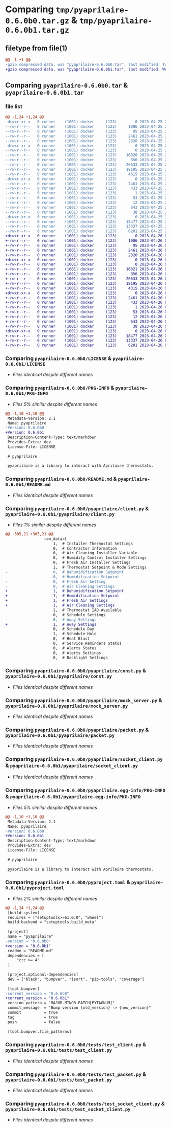 # Comparing `tmp/pyaprilaire-0.6.0b0.tar.gz` & `tmp/pyaprilaire-0.6.0b1.tar.gz`

## filetype from file(1)

```diff
@@ -1 +1 @@
-gzip compressed data, was "pyaprilaire-0.6.0b0.tar", last modified: Tue Apr 25 23:57:20 2023, max compression
+gzip compressed data, was "pyaprilaire-0.6.0b1.tar", last modified: Wed Apr 26 00:23:50 2023, max compression
```

## Comparing `pyaprilaire-0.6.0b0.tar` & `pyaprilaire-0.6.0b1.tar`

### file list

```diff
@@ -1,24 +1,24 @@
-drwxr-xr-x   0 runner    (1001) docker     (123)        0 2023-04-25 23:57:20.980825 pyaprilaire-0.6.0b0/
--rw-r--r--   0 runner    (1001) docker     (123)     1086 2023-04-25 23:57:09.000000 pyaprilaire-0.6.0b0/LICENSE
--rw-r--r--   0 runner    (1001) docker     (123)       95 2023-04-25 23:57:09.000000 pyaprilaire-0.6.0b0/MANIFEST.in
--rw-r--r--   0 runner    (1001) docker     (123)     2461 2023-04-25 23:57:20.976825 pyaprilaire-0.6.0b0/PKG-INFO
--rw-r--r--   0 runner    (1001) docker     (123)     2320 2023-04-25 23:57:09.000000 pyaprilaire-0.6.0b0/README.md
-drwxr-xr-x   0 runner    (1001) docker     (123)        0 2023-04-25 23:57:20.976825 pyaprilaire-0.6.0b0/pyaprilaire/
--rw-r--r--   0 runner    (1001) docker     (123)        0 2023-04-25 23:57:09.000000 pyaprilaire-0.6.0b0/pyaprilaire/__init__.py
--rw-r--r--   0 runner    (1001) docker     (123)    16820 2023-04-25 23:57:09.000000 pyaprilaire-0.6.0b0/pyaprilaire/client.py
--rw-r--r--   0 runner    (1001) docker     (123)      856 2023-04-25 23:57:09.000000 pyaprilaire-0.6.0b0/pyaprilaire/const.py
--rw-r--r--   0 runner    (1001) docker     (123)    26633 2023-04-25 23:57:09.000000 pyaprilaire-0.6.0b0/pyaprilaire/mock_server.py
--rw-r--r--   0 runner    (1001) docker     (123)    18195 2023-04-25 23:57:09.000000 pyaprilaire-0.6.0b0/pyaprilaire/packet.py
--rw-r--r--   0 runner    (1001) docker     (123)     4315 2023-04-25 23:57:09.000000 pyaprilaire-0.6.0b0/pyaprilaire/socket_client.py
-drwxr-xr-x   0 runner    (1001) docker     (123)        0 2023-04-25 23:57:20.976825 pyaprilaire-0.6.0b0/pyaprilaire.egg-info/
--rw-r--r--   0 runner    (1001) docker     (123)     2461 2023-04-25 23:57:20.000000 pyaprilaire-0.6.0b0/pyaprilaire.egg-info/PKG-INFO
--rw-r--r--   0 runner    (1001) docker     (123)      433 2023-04-25 23:57:20.000000 pyaprilaire-0.6.0b0/pyaprilaire.egg-info/SOURCES.txt
--rw-r--r--   0 runner    (1001) docker     (123)        1 2023-04-25 23:57:20.000000 pyaprilaire-0.6.0b0/pyaprilaire.egg-info/dependency_links.txt
--rw-r--r--   0 runner    (1001) docker     (123)       53 2023-04-25 23:57:20.000000 pyaprilaire-0.6.0b0/pyaprilaire.egg-info/requires.txt
--rw-r--r--   0 runner    (1001) docker     (123)       12 2023-04-25 23:57:20.000000 pyaprilaire-0.6.0b0/pyaprilaire.egg-info/top_level.txt
--rw-r--r--   0 runner    (1001) docker     (123)      643 2023-04-25 23:57:09.000000 pyaprilaire-0.6.0b0/pyproject.toml
--rw-r--r--   0 runner    (1001) docker     (123)       38 2023-04-25 23:57:20.980825 pyaprilaire-0.6.0b0/setup.cfg
-drwxr-xr-x   0 runner    (1001) docker     (123)        0 2023-04-25 23:57:20.976825 pyaprilaire-0.6.0b0/tests/
--rw-r--r--   0 runner    (1001) docker     (123)    18477 2023-04-25 23:57:09.000000 pyaprilaire-0.6.0b0/tests/test_client.py
--rw-r--r--   0 runner    (1001) docker     (123)    13337 2023-04-25 23:57:09.000000 pyaprilaire-0.6.0b0/tests/test_packet.py
--rw-r--r--   0 runner    (1001) docker     (123)     6201 2023-04-25 23:57:09.000000 pyaprilaire-0.6.0b0/tests/test_socket_client.py
+drwxr-xr-x   0 runner    (1001) docker     (123)        0 2023-04-26 00:23:50.262863 pyaprilaire-0.6.0b1/
+-rw-r--r--   0 runner    (1001) docker     (123)     1086 2023-04-26 00:23:36.000000 pyaprilaire-0.6.0b1/LICENSE
+-rw-r--r--   0 runner    (1001) docker     (123)       95 2023-04-26 00:23:36.000000 pyaprilaire-0.6.0b1/MANIFEST.in
+-rw-r--r--   0 runner    (1001) docker     (123)     2461 2023-04-26 00:23:50.262863 pyaprilaire-0.6.0b1/PKG-INFO
+-rw-r--r--   0 runner    (1001) docker     (123)     2320 2023-04-26 00:23:36.000000 pyaprilaire-0.6.0b1/README.md
+drwxr-xr-x   0 runner    (1001) docker     (123)        0 2023-04-26 00:23:50.258863 pyaprilaire-0.6.0b1/pyaprilaire/
+-rw-r--r--   0 runner    (1001) docker     (123)        0 2023-04-26 00:23:36.000000 pyaprilaire-0.6.0b1/pyaprilaire/__init__.py
+-rw-r--r--   0 runner    (1001) docker     (123)    16821 2023-04-26 00:23:36.000000 pyaprilaire-0.6.0b1/pyaprilaire/client.py
+-rw-r--r--   0 runner    (1001) docker     (123)      856 2023-04-26 00:23:36.000000 pyaprilaire-0.6.0b1/pyaprilaire/const.py
+-rw-r--r--   0 runner    (1001) docker     (123)    26633 2023-04-26 00:23:36.000000 pyaprilaire-0.6.0b1/pyaprilaire/mock_server.py
+-rw-r--r--   0 runner    (1001) docker     (123)    18195 2023-04-26 00:23:36.000000 pyaprilaire-0.6.0b1/pyaprilaire/packet.py
+-rw-r--r--   0 runner    (1001) docker     (123)     4315 2023-04-26 00:23:36.000000 pyaprilaire-0.6.0b1/pyaprilaire/socket_client.py
+drwxr-xr-x   0 runner    (1001) docker     (123)        0 2023-04-26 00:23:50.262863 pyaprilaire-0.6.0b1/pyaprilaire.egg-info/
+-rw-r--r--   0 runner    (1001) docker     (123)     2461 2023-04-26 00:23:50.000000 pyaprilaire-0.6.0b1/pyaprilaire.egg-info/PKG-INFO
+-rw-r--r--   0 runner    (1001) docker     (123)      433 2023-04-26 00:23:50.000000 pyaprilaire-0.6.0b1/pyaprilaire.egg-info/SOURCES.txt
+-rw-r--r--   0 runner    (1001) docker     (123)        1 2023-04-26 00:23:50.000000 pyaprilaire-0.6.0b1/pyaprilaire.egg-info/dependency_links.txt
+-rw-r--r--   0 runner    (1001) docker     (123)       53 2023-04-26 00:23:50.000000 pyaprilaire-0.6.0b1/pyaprilaire.egg-info/requires.txt
+-rw-r--r--   0 runner    (1001) docker     (123)       12 2023-04-26 00:23:50.000000 pyaprilaire-0.6.0b1/pyaprilaire.egg-info/top_level.txt
+-rw-r--r--   0 runner    (1001) docker     (123)      643 2023-04-26 00:23:36.000000 pyaprilaire-0.6.0b1/pyproject.toml
+-rw-r--r--   0 runner    (1001) docker     (123)       38 2023-04-26 00:23:50.262863 pyaprilaire-0.6.0b1/setup.cfg
+drwxr-xr-x   0 runner    (1001) docker     (123)        0 2023-04-26 00:23:50.262863 pyaprilaire-0.6.0b1/tests/
+-rw-r--r--   0 runner    (1001) docker     (123)    18477 2023-04-26 00:23:36.000000 pyaprilaire-0.6.0b1/tests/test_client.py
+-rw-r--r--   0 runner    (1001) docker     (123)    13337 2023-04-26 00:23:36.000000 pyaprilaire-0.6.0b1/tests/test_packet.py
+-rw-r--r--   0 runner    (1001) docker     (123)     6201 2023-04-26 00:23:36.000000 pyaprilaire-0.6.0b1/tests/test_socket_client.py
```

### Comparing `pyaprilaire-0.6.0b0/LICENSE` & `pyaprilaire-0.6.0b1/LICENSE`

 * *Files identical despite different names*

### Comparing `pyaprilaire-0.6.0b0/PKG-INFO` & `pyaprilaire-0.6.0b1/PKG-INFO`

 * *Files 5% similar despite different names*

```diff
@@ -1,10 +1,10 @@
 Metadata-Version: 2.1
 Name: pyaprilaire
-Version: 0.6.0b0
+Version: 0.6.0b1
 Description-Content-Type: text/markdown
 Provides-Extra: dev
 License-File: LICENSE
 
 # pyaprilaire
 
 pyaprilaire is a library to interact with Aprilaire thermostats.
```

### Comparing `pyaprilaire-0.6.0b0/README.md` & `pyaprilaire-0.6.0b1/README.md`

 * *Files identical despite different names*

### Comparing `pyaprilaire-0.6.0b0/pyaprilaire/client.py` & `pyaprilaire-0.6.0b1/pyaprilaire/client.py`

 * *Files 1% similar despite different names*

```diff
@@ -305,21 +305,21 @@
                 raw_data=[
                     1,  # Installer Thermostat Settings
                     0,  # Contractor Information
                     0,  # Air Cleaning Installer Variable
                     0,  # Humidity Control Installer Settings
                     0,  # Fresh Air Installer Settings
                     1,  # Thermostat Setpoint & Mode Settings
-                    0,  # Dehumidification Setpoint
-                    0,  # Humidification Setpoint
-                    0,  # Fresh Air Setting
-                    0,  # Air Cleaning Settings
+                    1,  # Dehumidification Setpoint
+                    1,  # Humidification Setpoint
+                    1,  # Fresh Air Settings
+                    1,  # Air Cleaning Settings
                     1,  # Thermostat IAQ Available
                     0,  # Schedule Settings
-                    0,  # Away Settings
+                    1,  # Away Settings
                     0,  # Schedule Day
                     1,  # Schedule Hold
                     0,  # Heat Blast
                     0,  # Service Reminders Status
                     0,  # Alerts Status
                     0,  # Alerts Settings
                     0,  # Backlight Settings
```

### Comparing `pyaprilaire-0.6.0b0/pyaprilaire/const.py` & `pyaprilaire-0.6.0b1/pyaprilaire/const.py`

 * *Files identical despite different names*

### Comparing `pyaprilaire-0.6.0b0/pyaprilaire/mock_server.py` & `pyaprilaire-0.6.0b1/pyaprilaire/mock_server.py`

 * *Files identical despite different names*

### Comparing `pyaprilaire-0.6.0b0/pyaprilaire/packet.py` & `pyaprilaire-0.6.0b1/pyaprilaire/packet.py`

 * *Files identical despite different names*

### Comparing `pyaprilaire-0.6.0b0/pyaprilaire/socket_client.py` & `pyaprilaire-0.6.0b1/pyaprilaire/socket_client.py`

 * *Files identical despite different names*

### Comparing `pyaprilaire-0.6.0b0/pyaprilaire.egg-info/PKG-INFO` & `pyaprilaire-0.6.0b1/pyaprilaire.egg-info/PKG-INFO`

 * *Files 5% similar despite different names*

```diff
@@ -1,10 +1,10 @@
 Metadata-Version: 2.1
 Name: pyaprilaire
-Version: 0.6.0b0
+Version: 0.6.0b1
 Description-Content-Type: text/markdown
 Provides-Extra: dev
 License-File: LICENSE
 
 # pyaprilaire
 
 pyaprilaire is a library to interact with Aprilaire thermostats.
```

### Comparing `pyaprilaire-0.6.0b0/pyproject.toml` & `pyaprilaire-0.6.0b1/pyproject.toml`

 * *Files 2% similar despite different names*

```diff
@@ -1,24 +1,24 @@
 [build-system]
 requires = ["setuptools>=61.0.0", "wheel"]
 build-backend = "setuptools.build_meta"
 
 [project]
 name = "pyaprilaire"
-version = "0.6.0b0"
+version = "0.6.0b1"
 readme = "README.md"
 dependencies = [
     "crc >= 4"
 ]
 
 [project.optional-dependencies]
 dev = ["black", "bumpver", "isort", "pip-tools", "coverage"]
 
 [tool.bumpver]
-current_version = "0.6.0b0"
+current_version = "0.6.0b1"
 version_pattern = "MAJOR.MINOR.PATCH[PYTAGNUM]"
 commit_message  = "Bump version {old_version} -> {new_version}"
 commit          = true
 tag             = true
 push            = false
 
 [tool.bumpver.file_patterns]
```

### Comparing `pyaprilaire-0.6.0b0/tests/test_client.py` & `pyaprilaire-0.6.0b1/tests/test_client.py`

 * *Files identical despite different names*

### Comparing `pyaprilaire-0.6.0b0/tests/test_packet.py` & `pyaprilaire-0.6.0b1/tests/test_packet.py`

 * *Files identical despite different names*

### Comparing `pyaprilaire-0.6.0b0/tests/test_socket_client.py` & `pyaprilaire-0.6.0b1/tests/test_socket_client.py`

 * *Files identical despite different names*

